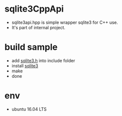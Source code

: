 # sqlite3CppApi
- sqlite3api.hpp is simple wrapper sqlite3 for C++ use.
- It's part of internal project.

# build sample
- add [sqlite3.h](https://www.sqlite.org/) into include folder
- install [sqlite3](https://www.sqlite.org/)
- make
- done

# env
- ubuntu 16.04 LTS
